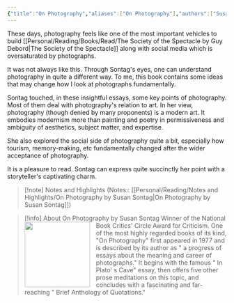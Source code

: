 ```yaml
---
{"title":"On Photography","aliases":["On Photography"],"authors":["Susan Sontag"],"publisher":"Delta","publish":"1977","pages":232,"isbn10":"0141187166","isbn13":"9780141187167","rating":"5","reviewed":true,"cover":"https://images-na.ssl-images-amazon.com/images/S/compressed.photo.goodreads.com/books/1671548651i/52372.jpg","read_count":"1","tags":["book","Photography","art"],"log":[{"status":"Read","timestamp":"2024-01-12T23:17:59+06:00"},{"status":"In Progress","timestamp":"2023-12-31T13:24:31+06:00"},{"status":"To Read","timestamp":"2023-12-31T13:23:59+06:00"}],"created":"2023-12-31T13:23:59+06:00","updated":"2024-06-24T17:04:19+06:00","status":"Read","dg-publish":true,"dg-note-icon":1,"dg-path":"Reading/Books/Read/On Photography by Susan Sontag.md","permalink":"/reading/books/read/on-photography-by-susan-sontag/","dgPassFrontmatter":true,"noteIcon":1}
---
```


These days, photography feels like one of the most important vehicles to build [[Personal/Reading/Books/Read/The Society of the Spectacle by Guy Debord\|The Society of the Spectacle]] along with social media which is oversaturated by photographs.

It was not always like this. Through Sontag's eyes, one can understand photography in quite a different way. To me, this book contains some ideas that may change how I look at photographs fundamentally.

Sontag touched, in these insightful essays, some key points of photography. Most of them deal with photography's relation to art. In her view, photography (though denied by many proponents) is a modern art. It embodies modernism more than painting and poetry in permissiveness and ambiguity of aesthetics, subject matter, and expertise.

She also explored the social side of photography quite a bit, especially how tourism, memory-making, etc fundamentally changed after the wider acceptance of photography.

It is a pleasure to read. Sontag can express quite succinctly her point with a storyteller's captivating charm.

> [!note] Notes and Highlights
> (Notes:: [[Personal/Reading/Notes and Highlights/On Photography by Susan Sontag\|On Photography by Susan Sontag]])


> [!info] About On Photography by Susan Sontag
> <img src="https://images-na.ssl-images-amazon.com/images/S/compressed.photo.goodreads.com/books/1671548651i/52372.jpg" style="float: left; width: 150px; height: auto; margin-right: 1em;" /> Winner of the National Book Critics' Circle Award for Criticism. One of the most highly regarded books of its kind, "On Photography" first appeared in 1977 and is described by its author as " a progress of essays about the meaning and career of photographs." It begins with the famous " In Plato' s Cave" essay, then offers five other prose meditations on this topic, and concludes with a fascinating and far-reaching " Brief Anthology of Quotations."